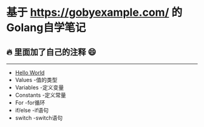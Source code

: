 # 基于 https://gobyexample.com/ 的Golang自学笔记

## :fire: 里面加了自己的注释 :smile:

-----------------------------------------------
* [Hello World](https://github.com/BeanWei/Go-by-Example/blob/master/Hello%20World/hello-world.go)
* Values -值的类型
* Variables -定义变量
* Constants -定义常量
* For -for循环
* if/else -if语句
* switch -switch语句
